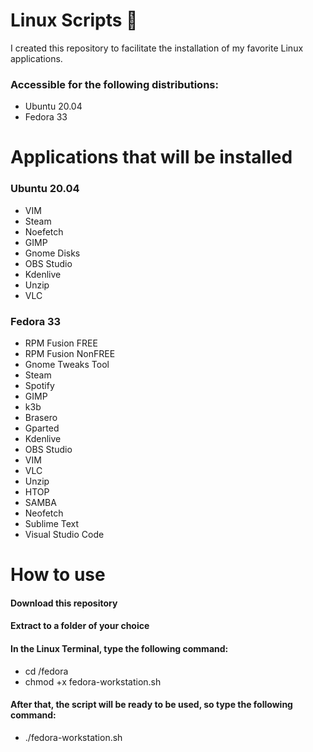 # Linux Scripts :pushpin:

I created this repository to facilitate the installation of my favorite Linux applications.

### Accessible for the following distributions:
* Ubuntu 20.04
* Fedora 33

# Applications that will be installed
### Ubuntu 20.04
* VIM
* Steam
* Noefetch
* GIMP
* Gnome Disks
* OBS Studio
* Kdenlive
* Unzip
* VLC

### Fedora 33
* RPM Fusion FREE
* RPM Fusion NonFREE
* Gnome Tweaks Tool
* Steam
* Spotify
* GIMP
* k3b
* Brasero
* Gparted
* Kdenlive
* OBS Studio
* VIM
* VLC
* Unzip
* HTOP
* SAMBA
* Neofetch
* Sublime Text
* Visual Studio Code


# How to use
#### Download this repository
#### Extract to a folder of your choice
#### In the Linux Terminal, type the following command:
* cd /fedora
* chmod +x fedora-workstation.sh
#### After that, the script will be ready to be used, so type the following command:
* ./fedora-workstation.sh 
